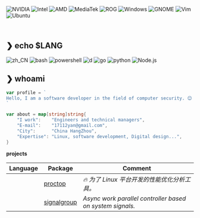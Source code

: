 ![NVIDIA](https://img.shields.io/badge/NVIDIA-76B900?logo=NVIDIA&logoColor=white&style=flat-square)
![Intel](https://img.shields.io/badge/Intel-0071C5?logo=Intel&logoColor=white&style=flat-square)
![AMD](https://img.shields.io/badge/AMD-ED1C24?logo=AMD&logoColor=white&style=flat-square)
![MediaTek](https://img.shields.io/badge/MediaTek-EC9430?logo=MediaTek&logoColor=white&style=flat-square)
![ROG](https://img.shields.io/badge/ROG-FF0029?logo=Republic-of-Gamers&logoColor=white&style=flat-square)
![Windows](https://img.shields.io/badge/Windows-0078D6?logo=Microsoft&logoColor=white&style=flat-square)
![GNOME](https://img.shields.io/badge/GNOME-4A86CF?logo=GNOME&logoColor=white&style=flat-square)
![Vim](https://img.shields.io/badge/Vim-019733?logo=Vim&logoColor=white&style=flat-square)
![Ubuntu](https://img.shields.io/badge/Ubuntu-E95420?logo=ubuntu&logoColor=white&style=flat-square)

<br>

## ❯ echo $LANG

![zh_CN](https://img.shields.io/badge/zh_CN.UTF8-f00?logoColor=white&style=flat-square)
![bash](https://img.shields.io/badge/Bash-4EAA25?logo=gnu-bash&logoColor=white&style=flat-square)
![powershell](https://img.shields.io/badge/Powershell-5391FE?logo=powershell&logoColor=white&style=flat-square)
![d](https://img.shields.io/badge/GDC-A42E2B?logo=d&logoColor=white&style=flat-square)
![go](https://img.shields.io/badge/Google-00ADD8?logo=go&logoColor=white&style=flat-square)
![python](https://img.shields.io/badge/Python-3776AB?logo=python&logoColor=white&style=flat-square)
![Node.js](https://img.shields.io/badge/Node.js-339933?logo=Node.js&logoColor=white&style=flat-square)

## ❯ whoami

```go
var profile = `
Hello, I am a software developer in the field of computer security. 😊
`

var about = map[string]string{
    "I work":    "Engineers and technical managers",
    "E-mail":    "17112yan@gmail.com",
    "City":      "China HangZhou",
    "Expertise": "Linux, software development, Digital design...",
}
```

**projects**

| Language | Package | Comment|
|:---:|---|---|
<img height="14" src="https://go.dev/images/go-logo-blue.svg"> | [proctop](https://github.com/matsuwin/proctop) | *🔥 为了 Linux 平台开发的性能优化分析工具。*
<img height="14" src="https://go.dev/images/go-logo-blue.svg"> | [signalgroup](https://github.com/matsuwin/signalgroup) | *Async work parallel controller based on system signals.*
